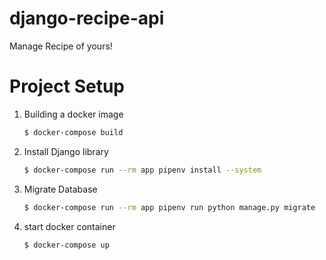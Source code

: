 # django-recipe-api
Manage Recipe of yours!

# Project Setup

1. Building a docker image
    ```bash
    $ docker-compose build
    ```

2. Install Django library
    ```bash
    $ docker-compose run --rm app pipenv install --system
    ```

3. Migrate Database
    ```bash
    $ docker-compose run --rm app pipenv run python manage.py migrate
    ```

4. start docker container
    ```bash
    $ docker-compose up 
    ```
